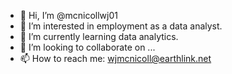 - 👋 Hi, I’m @mcnicollwj01
- 👀 I’m interested in employment as a data analyst.
- 🌱 I’m currently learning data analytics.
- 💞️ I’m looking to collaborate on ...
- 📫 How to reach me: wjmcnicoll@earthlink.net

<!---
mcnicollwj01/mcnicollwj01 is a ✨ special ✨ repository because its `README.md` (this file) appears on your GitHub profile.
You can click the Preview link to take a look at your changes.
--->
